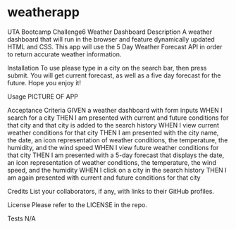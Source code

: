 # weatherapp

UTA Bootcamp Challenge6
Weather Dashboard
Description
A weather dashboard that will run in the browser and feature dynamically updated HTML and CSS.
This app will use the 5 Day Weather Forecast API in order to return accurate weather information. 

Installation
To use please type in a city on the search bar, then press submit. You will get current forecast, as well as a five day forecast for the future. 
Hope you enjoy it!


Usage
PICTURE OF APP



Acceptance Criteria
GIVEN a weather dashboard with form inputs
WHEN I search for a city
THEN I am presented with current and future conditions for that city and that city is added to the search history
WHEN I view current weather conditions for that city
THEN I am presented with the city name, the date, an icon representation of weather conditions, the temperature, the humidity, and the wind speed
WHEN I view future weather conditions for that city
THEN I am presented with a 5-day forecast that displays the date, an icon representation of weather conditions, the temperature, the wind speed, and the humidity
WHEN I click on a city in the search history
THEN I am again presented with current and future conditions for that city

Credits
List your collaborators, if any, with links to their GitHub profiles.


License
Please refer to the LICENSE in the repo.

Tests
N/A
